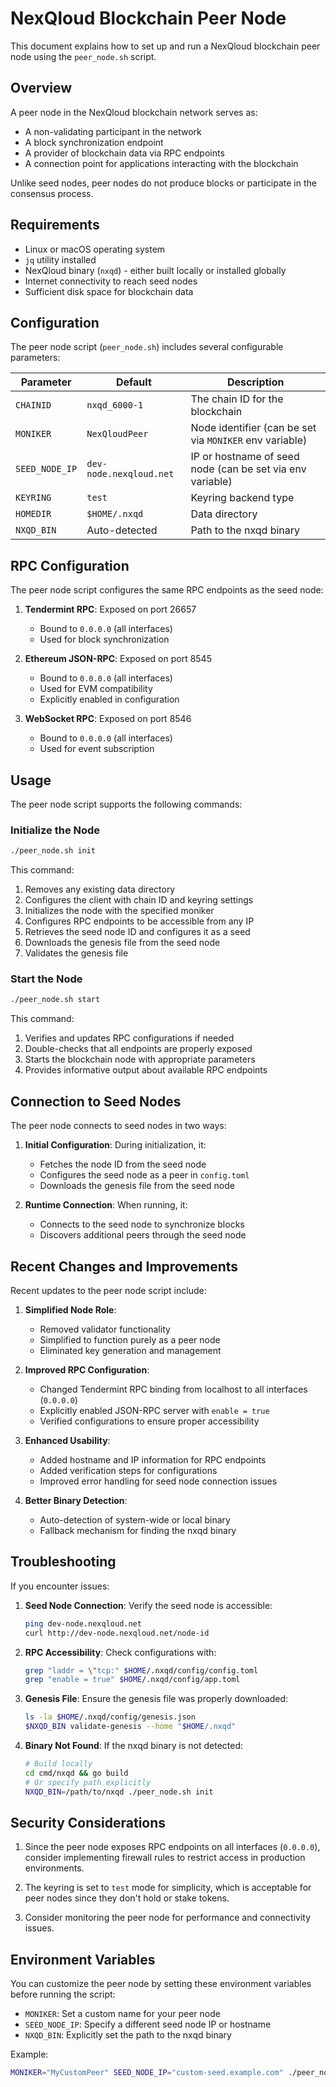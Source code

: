 # NexQloud Blockchain Peer Node

This document explains how to set up and run a NexQloud blockchain peer node using the `peer_node.sh` script.

## Overview

A peer node in the NexQloud blockchain network serves as:

- A non-validating participant in the network
- A block synchronization endpoint
- A provider of blockchain data via RPC endpoints
- A connection point for applications interacting with the blockchain

Unlike seed nodes, peer nodes do not produce blocks or participate in the consensus process.

## Requirements

- Linux or macOS operating system
- `jq` utility installed
- NexQloud binary (`nxqd`) - either built locally or installed globally
- Internet connectivity to reach seed nodes
- Sufficient disk space for blockchain data

## Configuration

The peer node script (`peer_node.sh`) includes several configurable parameters:

| Parameter | Default | Description |
|-----------|---------|-------------|
| `CHAINID` | `nxqd_6000-1` | The chain ID for the blockchain |
| `MONIKER` | `NexQloudPeer` | Node identifier (can be set via `MONIKER` env variable) |
| `SEED_NODE_IP` | `dev-node.nexqloud.net` | IP or hostname of seed node (can be set via env variable) |
| `KEYRING` | `test` | Keyring backend type |
| `HOMEDIR` | `$HOME/.nxqd` | Data directory |
| `NXQD_BIN` | Auto-detected | Path to the nxqd binary |

## RPC Configuration

The peer node script configures the same RPC endpoints as the seed node:

1. **Tendermint RPC**: Exposed on port 26657
   - Bound to `0.0.0.0` (all interfaces)
   - Used for block synchronization

2. **Ethereum JSON-RPC**: Exposed on port 8545
   - Bound to `0.0.0.0` (all interfaces)
   - Used for EVM compatibility
   - Explicitly enabled in configuration

3. **WebSocket RPC**: Exposed on port 8546
   - Bound to `0.0.0.0` (all interfaces)
   - Used for event subscription

## Usage

The peer node script supports the following commands:

### Initialize the Node

```bash
./peer_node.sh init
```

This command:
1. Removes any existing data directory
2. Configures the client with chain ID and keyring settings
3. Initializes the node with the specified moniker
4. Configures RPC endpoints to be accessible from any IP
5. Retrieves the seed node ID and configures it as a seed
6. Downloads the genesis file from the seed node
7. Validates the genesis file

### Start the Node

```bash
./peer_node.sh start
```

This command:
1. Verifies and updates RPC configurations if needed
2. Double-checks that all endpoints are properly exposed
3. Starts the blockchain node with appropriate parameters
4. Provides informative output about available RPC endpoints

## Connection to Seed Nodes

The peer node connects to seed nodes in two ways:

1. **Initial Configuration**: During initialization, it:
   - Fetches the node ID from the seed node
   - Configures the seed node as a peer in `config.toml`
   - Downloads the genesis file from the seed node

2. **Runtime Connection**: When running, it:
   - Connects to the seed node to synchronize blocks
   - Discovers additional peers through the seed node

## Recent Changes and Improvements

Recent updates to the peer node script include:

1. **Simplified Node Role**:
   - Removed validator functionality
   - Simplified to function purely as a peer node
   - Eliminated key generation and management

2. **Improved RPC Configuration**:
   - Changed Tendermint RPC binding from localhost to all interfaces (`0.0.0.0`)
   - Explicitly enabled JSON-RPC server with `enable = true`
   - Verified configurations to ensure proper accessibility

3. **Enhanced Usability**:
   - Added hostname and IP information for RPC endpoints
   - Added verification steps for configurations
   - Improved error handling for seed node connection issues

4. **Better Binary Detection**:
   - Auto-detection of system-wide or local binary
   - Fallback mechanism for finding the nxqd binary

## Troubleshooting

If you encounter issues:

1. **Seed Node Connection**: Verify the seed node is accessible:
   ```bash
   ping dev-node.nexqloud.net
   curl http://dev-node.nexqloud.net/node-id
   ```

2. **RPC Accessibility**: Check configurations with:
   ```bash
   grep "laddr = \"tcp:" $HOME/.nxqd/config/config.toml
   grep "enable = true" $HOME/.nxqd/config/app.toml
   ```

3. **Genesis File**: Ensure the genesis file was properly downloaded:
   ```bash
   ls -la $HOME/.nxqd/config/genesis.json
   $NXQD_BIN validate-genesis --home "$HOME/.nxqd"
   ```

4. **Binary Not Found**: If the nxqd binary is not detected:
   ```bash
   # Build locally
   cd cmd/nxqd && go build
   # Or specify path explicitly
   NXQD_BIN=/path/to/nxqd ./peer_node.sh init
   ```

## Security Considerations

1. Since the peer node exposes RPC endpoints on all interfaces (`0.0.0.0`), consider implementing firewall rules to restrict access in production environments.

2. The keyring is set to `test` mode for simplicity, which is acceptable for peer nodes since they don't hold or stake tokens.

3. Consider monitoring the peer node for performance and connectivity issues.

## Environment Variables

You can customize the peer node by setting these environment variables before running the script:

- `MONIKER`: Set a custom name for your peer node
- `SEED_NODE_IP`: Specify a different seed node IP or hostname
- `NXQD_BIN`: Explicitly set the path to the nxqd binary

Example:
```bash
MONIKER="MyCustomPeer" SEED_NODE_IP="custom-seed.example.com" ./peer_node.sh init
``` 